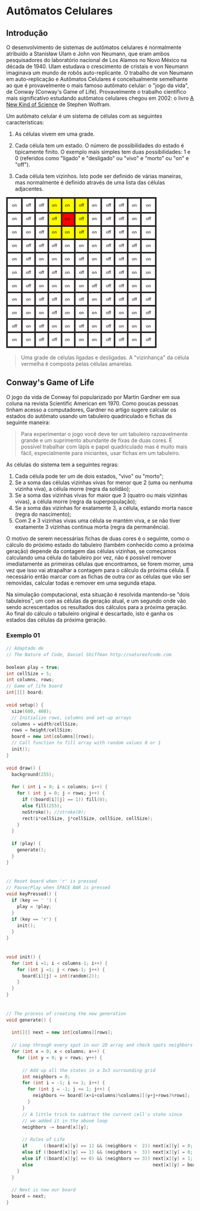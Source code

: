 # Autômatos Celulares

## Introdução

O desenvolvimento de sistemas de autômatos celulares é normalmente atribuído a Stanisław Ulam e John von Neumann, que eram ambos pesquisadores do laboratório nacional de Los Alamos no Novo México na década de 1940. Ulam estudava o crescimento de cristais e von Neumann imaginava um mundo de robôs auto-replicante. O trabalho de von Neumann em auto-replicação e Autômatos Celulares é conceitualmente semelhante ao que é provavelmente o mais famoso autômato celular: o "jogo da vida", de Conway (Conway's Game of Life). Provavelmente o trabalho científico mais significativo estudando autômatos celulares chegou em 2002: o livro [A New Kind of Science](http://www.wolframscience.com/nksonline/toc.html) de Stephen Wolfram.

Um autômato celular é um sistema de células com as seguintes características:

1. As células vivem em uma grade.

2. Cada célula tem um estado. O número de possibilidades do estado é tipicamente finito. O exemplo mais simples tem duas possibilidades: 1 e 0 (referidos como "ligado" e "desligado" ou "vivo" e "morto" ou "on" e "off").

3. Cada célula tem vizinhos. Isto pode ser definido de várias maneiras, mas normalmente é definido através de uma lista das células adjacentes.

![grade](https://github.com/arteprog/quatro-encontros/blob/master/assets/grade.png?raw=true)

> Uma grade de células ligadas e desligadas. A "vizinhança" da célula vermelha é composta pelas células amarelas.


## Conway's Game of Life

O jogo da vida de Conway foi popularizado por Martin Gardner em sua coluna na revista Scientific American em 1970. Como poucas pessoas tinham acesso a computadores, Gardner no artigo sugere calcular os estados do autômato usando um tabuleiro quadriculado e fichas da seguinte maneira:
> Para experimentar o jogo você deve ter um tabuleiro razoavelmente grande e um suprimento abundante de fixas de duas cores. É possível trabalhar com lápis e papel quadriculado mas é muito mais fácil, especialmente para iniciantes, usar fichas em um tabuleiro.

As células do sistema tem a seguintes regras: 
1. Cada célula pode ter um de dois estados, "vivo" ou "morto";
2. Se a soma das células vizinhas vivas for menor que 2 (uma ou nenhuma vizinha viva), a célula morre (regra da solidão);
3. Se a soma das vizinhas vivas for maior que 3 (quatro ou mais vizinhas vivas), a célula morre (regra da superpopulação);
4. Se a soma das vizinhas for exatamente 3, a célula, estando morta nasce (regra do nascimento);
5. Com 2 e  3 vizinhas vivas uma célula se mantém viva, e se não tiver exatamente 3 vizinhas continua morta (regra da permanência).

O motivo de serem necessárias fichas de duas cores é o seguinte, como o cálculo do próximo estado do tabuleiro (também conhecido como a próxima geração) depende da contagem das células vizinhas, se começamos calculando uma célula do tabuleiro por vez, não é possível remover imediatamente as primeiras células que encontramos, se forem morrer, uma vez que isso vai atrapalhar a contagem para o cálculo da próxima célula. É necessário então marcar com as fichas de outra cor as células que vão ser removidas, calcular todas e remover em uma segunda etapa.

Na simulação computacional, esta situação é resolvida mantendo-se "dois tabuleiros", um com as células da geração atual, e um segundo onde vão sendo acrescentados os resultados dos cálculos para a próxima geração. Ao final do cálculo o tabuleiro original é descartado, isto é ganha os estados  das células da próxima geração.


### Exemplo 01

```pde
// Adaptado de
// The Nature of Code, Daniel Shiffman http://natureofcode.com

boolean play = true;
int cellSize = 5;
int columns, rows;
// Game of life board
int[][] board;

void setup() {
  size(600, 400);
  // Initialize rows, columns and set-up arrays
  columns = width/cellSize;
  rows = height/cellSize;
  board = new int[columns][rows];
  // Call function to fill array with random values 0 or 1
  init();
}

void draw() {
  background(255);

  for ( int i = 0; i < columns; i++) {
    for ( int j = 0; j < rows; j++) {
      if ((board[i][j] == 1)) fill(0);
      else fill(255); 
      noStroke(); //stroke(0);
      rect(i*cellSize, j*cellSize, cellSize, cellSize);
    }
  }

  if (play) {
    generate();
  }
}


// Reset board when 'r' is pressed
// Pause/Play when SPACE BAR is pressed
void keyPressed() {
  if (key == ' ') {
    play = !play;
  }
  if (key == 'r') {
    init();
  }
}


void init() {
  for (int i =1; i < columns-1; i++) {
    for (int j =1; j < rows-1; j++) {
      board[i][j] = int(random(2));
    }
  }
}


// The process of creating the new generation
void generate() {

  int[][] next = new int[columns][rows];

  // Loop through every spot in our 2D array and check spots neighbors
  for (int x = 0; x < columns; x++) {
    for (int y = 0; y < rows; y++) {

      // Add up all the states in a 3x3 surrounding grid
      int neighbors = 0;
      for (int i = -1; i <= 1; i++) {
        for (int j = -1; j <= 1; j++) {
          neighbors += board[(x+i+columns)%columns][(y+j+rows)%rows];
        }
      }
      // A little trick to subtract the current cell's state since
      // we added it in the above loop
      neighbors -= board[x][y];

      // Rules of Life
      if      ((board[x][y] == 1) && (neighbors <  2)) next[x][y] = 0;           // Loneliness
      else if ((board[x][y] == 1) && (neighbors >  3)) next[x][y] = 0;           // Overpopulation
      else if ((board[x][y] == 0) && (neighbors == 3)) next[x][y] = 1;           // Reproduction
      else                                             next[x][y] = board[x][y]; // Stasis
    }
  }

  // Next is now our board
  board = next;
}
```


